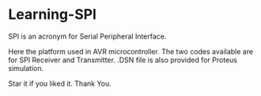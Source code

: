 # Learning-SPI
SPI is an acronym for Serial Peripheral Interface.

Here the platform used in AVR microcontroller.
The two codes available are for SPI Receiver and Transmitter.
.DSN file is also provided for Proteus simulation.

Star it if you liked it.
Thank You.
